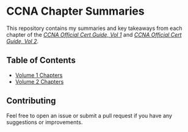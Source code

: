 # CCNA Chapter Summaries

This repository contains my summaries and key takeaways from each chapter of the [*CCNA Official Cert Guide, Vol 1*](https://www.ciscopress.com/bookstore/ccna-200-301-official-cert-guide-volume-1-9780138229634) and [*CCNA Official Cert Guide, Vol 2*](https://www.ciscopress.com/bookstore/ccna-200-301-official-cert-guide-volume-2-9780138214951).

## Table of Contents

* [Volume 1 Chapters](/CCNA-Chapter-Summaries/VOL1.md)
* [Volume 2 Chapters](/CCNA-Chapter-Summaries/VOL2.md)


## Contributing

Feel free to open an issue or submit a pull request if you have any suggestions or improvements.
